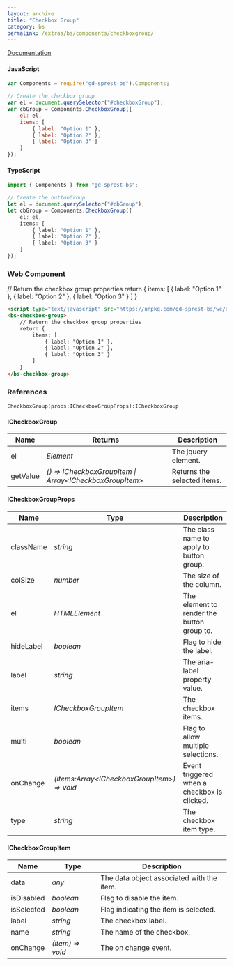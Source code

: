 ```yaml
---
layout: archive
title: "Checkbox Group"
category: bs
permalink: /extras/bs/components/checkboxgroup/
---
```

[Documentation](https://getbootstrap.com/docs/4.1/components/forms/#checkboxes-and-radios)

<div id="cbGroupDemo"></div>

#### JavaScript
```js
var Components = require("gd-sprest-bs").Components;

// Create the checkbox group
var el = document.querySelector("#checkboxGroup");
var cbGroup = Components.CheckboxGroup({
    el: el,
    items: [
        { label: "Option 1" },
        { label: "Option 2" },
        { label: "Option 3" }
    ]
});
```

#### TypeScript

```ts
import { Components } from "gd-sprest-bs";

// Create the buttonGroup
let el = document.querySelector("#cbGroup");
let cbGroup = Components.CheckboxGroup({
    el: el,
    items: [
        { label: "Option 1" },
        { label: "Option 2" },
        { label: "Option 3" }
    ]
});
```

### Web Component

<bs-checkbox-group>
    // Return the checkbox group properties
    return {
        items: [
            { label: "Option 1" },
            { label: "Option 2" },
            { label: "Option 3" }
        ]
    }
</bs-checkbox-group>

```html
<script type="text/javascript" src="https://unpkg.com/gd-sprest-bs/wc/dist/gd-sprest-bs.js"></script>
<bs-checkbox-group>
    // Return the checkbox group properties
    return {
        items: [
            { label: "Option 1" },
            { label: "Option 2" },
            { label: "Option 3" }
        ]
    }
</bs-checkbox-group>
```

### References

```
CheckboxGroup(props:ICheckboxGroupProps):ICheckboxGroup
```

#### ICheckboxGroup

| Name | Returns | Description |
| --- | --- | --- |
| el | _Element_ | The jquery element. |
| getValue | _() => ICheckboxGroupItem \| Array&lt;ICheckboxGroupItem&gt;_ | Returns the selected items. |

#### ICheckboxGroupProps

| Name | Type | Description |
| --- | --- | --- |
| className | _string_ | The class name to apply to button group. |
| colSize | _number_ | The size of the column. |
| el | _HTMLElement_ | The element to render the button group to. |
| hideLabel | _boolean_ | Flag to hide the label. |
| label | _string_ | The aria-label property value. |
| items | _ICheckboxGroupItem_ | The checkbox items. |
| multi | _boolean_ | Flag to allow multiple selections. |
| onChange | _(items:Array&lt;ICheckboxGroupItem&gt;) => void_ | Event triggered when a checkbox is clicked. |
| type | _string_ | The checkbox item type. |

#### ICheckboxGroupItem

| Name | Type | Description |
| --- | --- | --- |
| data | _any_ | The data object associated with the item. |
| isDisabled | _boolean_ | Flag to disable the item. |
| isSelected | _boolean_ | Flag indicating the item is selected. |
| label | _string_ | The checkbox label. |
| name | _string_ | The name of the checkbox. |
| onChange | _(item) => void_ | The on change event. |

<script type="text/javascript" src="https://unpkg.com/gd-sprest-bs/wc/dist/gd-sprest-bs.js"></script>
<script type="text/javascript">
    // Wait for the window to be loaded
    window.addEventListener("load", function() {
        // See if a checkbox group exists
        var cbGroup = document.querySelector("#cbGroupDemo");
        if(cbGroup) {
            // Render the checkbox group
            $REST.Components.CheckboxGroup({
                el: cbGroup,
                items: [
                    { label: "Option 1" },
                    { label: "Option 2" },
                    { label: "Option 3" }
                ]
            });
        }
    });
</script>